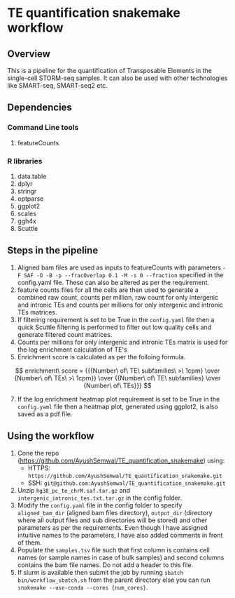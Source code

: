 # TE quantification snakemake workflow

## Overview

This is a pipeline for the quantification of Transposable Elements in the single-cell STORM-seq samples. It can also be used with other technologies like SMART-seq, SMART-seq2 etc. 

## Dependencies

### Command Line tools

1) featureCounts

### R libraries

1) data.table
2) dplyr
3) stringr
4) optparse
5) ggplot2
6) scales
7) ggh4x
8) Scuttle

## Steps in the pipeline

1) Aligned bam files are used as inputs to featureCounts with parameters `-F SAF -O -B -p --fracOverlap 0.1 -M -s 0 --fraction` specified in the config.yaml file. These can also be altered as per the requirement.
2) feature counts files for all the cells are then used to generate a combined raw count, counts per million, raw count for only intergenic and intronic TEs and counts per millions for only intergenic and intronic TEs matrices.
3) If filtering requirement is set to be True in the `config.yaml` file then a quick Scuttle filtering is performed to filter out low quality cells and generate filtered count matrices.
4) Counts per millions for only intergenic and intronic TEs matrix is used for the log enrichment calculation of TE's
6) Enrichment score is calculated as per the folloing formula.

$$ enrichment\ score = {{{Number\ of\ TE\ subfamilies\ >\ 1cpm} \over {Number\ of\ TEs\ >\ 1cpm}} \over {{Number\ of\ TE\ subfamilies} \over {Number\ of\ TEs}}} $$

7) If the log enrichment heatmap plot requirement is set to be True in the `config.yaml` file then a heatmap plot, generated using ggplot2, is also saved as a pdf file.
   
## Using the workflow

1) Cone the repo (https://github.com/AyushSemwal/TE_quantification_snakemake) using:
   *  HTTPS: `https://github.com/AyushSemwal/TE_quantification_snakemake.git`
   *  SSH: `git@github.com:AyushSemwal/TE_quantification_snakemake.git`
2) Unzip `hg38_pc_te_chrM.saf.tar.gz` and `intergenic_intronic_tes.txt.tar.gz` in the config folder.
3) Modify the `config.yaml` file in the config folder to specify `aligned_bam_dir` (aligned bam files directory), `output_dir` (directory where all output files and sub directories will be stored) and other parameters as per the requirements. Even though I have assigned intuitive names to the parameters, I have also added comments in front of them.
4) Populate the `samples.tsv` file such that first column is contains cell names (or sample names in case of bulk samples) and second columns contains the bam file names. Do not add a header to this file.
5) If slurm is available then submit the job by running `sbatch bin/workflow_sbatch.sh` from the parent directory else you can run `snakemake --use-conda --cores {num_cores}`.
